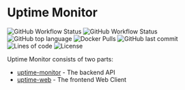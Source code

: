 # Uptime Monitor

![GitHub Workflow Status](<https://img.shields.io/github/workflow/status/Fairbanks-io/uptime-monitor/Create%20Client%20Release(s)?label=Client%20Build>)
![GitHub Workflow Status](<https://img.shields.io/github/workflow/status/Fairbanks-io/uptime-monitor/Create%20Server%20Release(s)?label=Server%20Build>)
![GitHub top language](https://img.shields.io/github/languages/top/Fairbanks-io/uptime-monitor.svg)
![Docker Pulls](https://img.shields.io/docker/pulls/fairbanksio/uptime-monitor.svg)
![GitHub last commit](https://img.shields.io/github/last-commit/Fairbanks-io/uptime-monitor.svg)
![Lines of code](https://img.shields.io/tokei/lines/github/Fairbanks-io/uptime-monitor)
![License](https://img.shields.io/github/license/Fairbanks-io/uptime-monitor.svg?style=flat)

Uptime Monitor consists of two parts:

- [uptime-monitor](server/README.md) - The backend API
- [uptime-web](client/README.md) - The frontend Web Client